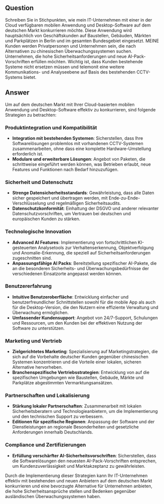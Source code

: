 ## Question

Schreiben Sie in Stichpunkten, wie mein IT-Unternehmen mit einer in der Cloud verfügbaren mobilen Anwendung und Desktop-Software auf dem deutschen Markt konkurrieren möchte. Diese Anwendung wird hauptsächlich von Geschäftskunden auf Baustellen, Gebäuden, Märkten und Parkplätzen in Berlin und im gesamten Bundesgebiet eingesetzt. MEINE Kunden werden Privatpersonen und Unternehmen sein, die nach Alternativen zu chinesischen Überwachungssystemen suchen.
Unternehmen, die hohe Sicherheitsanforderungen und neue AI-Pack-Vorschriften erfüllen möchten.
Wichtig ist, dass Kunden bestehende Systeme nicht ersetzen müssen und telemonit eine weitere Kommunikations- und Analyseebene auf Basis des bestehenden CCTV-Systems bietet.

## Answer

Um auf dem deutschen Markt mit Ihrer Cloud-basierten mobilen Anwendung und Desktop-Software effektiv zu konkurrieren, sind folgende Strategien zu betrachten:

### Produktintegration und Kompatibilität
- **Integration mit bestehenden Systemen**: Sicherstellen, dass Ihre Softwarelösungen problemlos mit vorhandenen CCTV-Systemen zusammenarbeiten, ohne dass eine komplette Hardware-Umstellung erforderlich ist.
- **Modulare und erweiterbare Lösungen**: Angebot von Paketen, die schrittweise eingeführt werden können, was Betrieben erlaubt, neue Features und Funktionen nach Bedarf hinzuzufügen.

### Sicherheit und Datenschutz
- **Strenge Datensicherheitsstandards**: Gewährleistung, dass alle Daten sicher gespeichert und übertragen werden, mit Ende-zu-Ende-Verschlüsselung und regelmäßigen Sicherheitsaudits.
- **Datenschutzkonformität**: Einhaltung der DSGVO und anderer relevanter Datenschutzvorschriften, um Vertrauen bei deutschen und europäischen Kunden zu stärken.

### Technologische Innovation
- **Advanced AI Features**: Implementierung von fortschrittlichen KI-gesteuerten Analysetools zur Verhaltenserkennung, Objektverfolgung und Anomalie-Erkennung, die speziell auf Sicherheitsanforderungen zugeschnitten sind.
- **Anpassungsfähige AI Packs**: Bereitstellung spezifischer AI-Pakete, die an die besonderen Sicherheits- und Überwachungsbedürfnisse der verschiedenen Einsatzorte angepasst werden können.

### Benutzererfahrung
- **Intuitive Benutzeroberfläche**: Entwicklung einfacher und benutzerfreundlicher Schnittstellen sowohl für die mobile App als auch für die Desktop-Version, die den Nutzern eine effiziente Verwaltung und Überwachung ermöglichen.
- **Umfassender Kundensupport**: Angebot von 24/7-Support, Schulungen und Ressourcen, um den Kunden bei der effektiven Nutzung der Software zu unterstützen.

### Marketing und Vertrieb
- **Zielgerichtetes Marketing**: Spezialisierung auf Marketingstrategien, die sich auf die Vorbehalte deutscher Kunden gegenüber chinesischen Systemen konzentrieren und die Vorteile einer lokalen, sicheren Alternative hervorheben.
- **Branchenspezifische Vertriebsstrategien**: Entwicklung von auf die spezifischen Umgebungen wie Baustellen, Gebäude, Märkte und Parkplätze abgestimmten Vermarktungsansätzen.

### Partnerschaften und Lokalisierung
- **Stärkung lokaler Partnerschaften**: Zusammenarbeit mit lokalen Sicherheitsberatern und Technologieanbietern, um die Implementierung und den technischen Support zu verbessern.
- **Editionen für spezifische Regionen**: Anpassung der Software und der Dienstleistungen an regionale Besonderheiten und gesetzliche Anforderungen innerhalb Deutschlands.

### Compliance und Zertifizierungen
- **Erfüllung verschärfter AI-Sicherheitsvorschriften**: Sicherstellen, dass die Softwarelösungen den neuesten AI-Pack-Vorschriften entsprechen, um Kundenzuverlässigkeit und Marktakzeptanz zu gewährleisten.

Durch die Implementierung dieser Strategien kann Ihr IT-Unternehmen effektiv mit bestehenden und neuen Anbietern auf dem deutschen Markt konkurrieren und eine bevorzugte Alternative für Unternehmen anbieten, die hohe Sicherheitsansprüche stellen und Bedenken gegenüber ausländischen Überwachungssystemen haben.